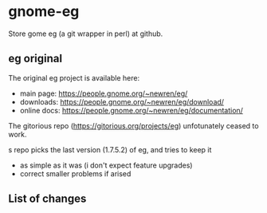# gnome-eg
Store gome eg (a git wrapper in perl) at github.

## eg original

The original eg project is available here:


 - main page: https://people.gnome.org/~newren/eg/
 - downloads:  https://people.gnome.org/~newren/eg/download/
 - online docs: https://people.gnome.org/~newren/eg/documentation/


The gitorious repo (https://gitorious.org/projects/eg) unfotunately ceased to work.

s repo picks the last version (1.7.5.2) of eg, and tries to keep it

 - as simple as it was (i don't expect feature upgrades)
 - correct smaller problems if arised

## List of changes
